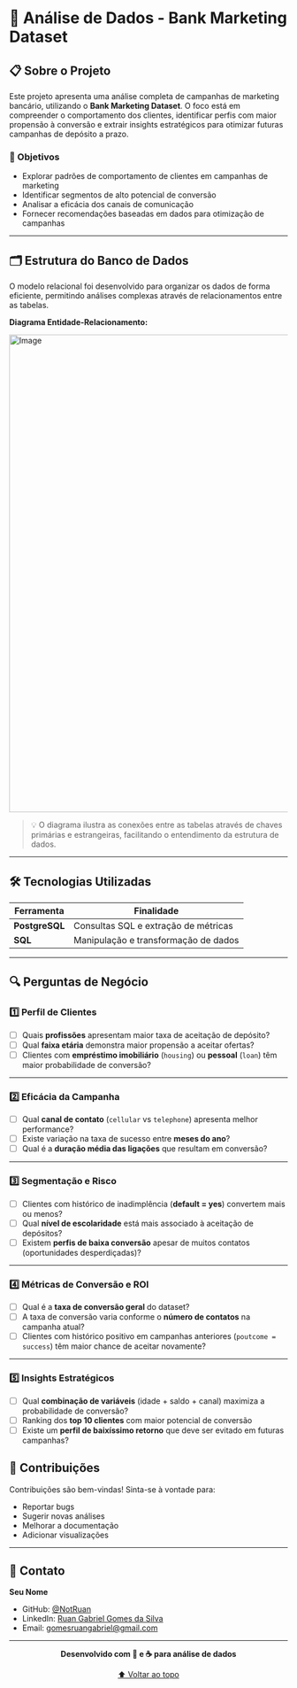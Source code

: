 # 🏦 Análise de Dados - Bank Marketing Dataset

## 📋 Sobre o Projeto

Este projeto apresenta uma análise completa de campanhas de marketing bancário, utilizando o **Bank Marketing Dataset**. O foco está em compreender o comportamento dos clientes, identificar perfis com maior propensão à conversão e extrair insights estratégicos para otimizar futuras campanhas de depósito a prazo.

### 🎯 Objetivos

- Explorar padrões de comportamento de clientes em campanhas de marketing
- Identificar segmentos de alto potencial de conversão
- Analisar a eficácia dos canais de comunicação
- Fornecer recomendações baseadas em dados para otimização de campanhas

---

## 🗂️ Estrutura do Banco de Dados

O modelo relacional foi desenvolvido para organizar os dados de forma eficiente, permitindo análises complexas através de relacionamentos entre as tabelas.

**Diagrama Entidade-Relacionamento:**

<img width="1237" height="863" alt="Image" src="https://github.com/user-attachments/assets/efbeb4c8-eade-42bc-aaba-8590e94da89c" />

> 💡 O diagrama ilustra as conexões entre as tabelas através de chaves primárias e estrangeiras, facilitando o entendimento da estrutura de dados.

---

## 🛠️ Tecnologias Utilizadas

| Ferramenta | Finalidade |
|------------|-----------|
| **PostgreSQL** | Consultas SQL e extração de métricas |
| **SQL** | Manipulação e transformação de dados |

---

## 🔍 Perguntas de Negócio

### 1️⃣ **Perfil de Clientes**

- [ ] Quais **profissões** apresentam maior taxa de aceitação de depósito?
- [ ] Qual **faixa etária** demonstra maior propensão a aceitar ofertas?
- [ ] Clientes com **empréstimo imobiliário** (`housing`) ou **pessoal** (`loan`) têm maior probabilidade de conversão?

---

### 2️⃣ **Eficácia da Campanha**

- [ ] Qual **canal de contato** (`cellular` vs `telephone`) apresenta melhor performance?
- [ ] Existe variação na taxa de sucesso entre **meses do ano**?
- [ ] Qual é a **duração média das ligações** que resultam em conversão?

---

### 3️⃣ **Segmentação e Risco**

- [ ] Clientes com histórico de inadimplência (**default = yes**) convertem mais ou menos?
- [ ] Qual **nível de escolaridade** está mais associado à aceitação de depósitos?
- [ ] Existem **perfis de baixa conversão** apesar de muitos contatos (oportunidades desperdiçadas)?

---

### 4️⃣ **Métricas de Conversão e ROI**

- [ ] Qual é a **taxa de conversão geral** do dataset?
- [ ] A taxa de conversão varia conforme o **número de contatos** na campanha atual?
- [ ] Clientes com histórico positivo em campanhas anteriores (`poutcome = success`) têm maior chance de aceitar novamente?

---

### 5️⃣ **Insights Estratégicos**

- [ ] Qual **combinação de variáveis** (idade + saldo + canal) maximiza a probabilidade de conversão?
- [ ] Ranking dos **top 10 clientes** com maior potencial de conversão
- [ ] Existe um **perfil de baixíssimo retorno** que deve ser evitado em futuras campanhas?

## 👥 Contribuições

Contribuições são bem-vindas! Sinta-se à vontade para:

- Reportar bugs
- Sugerir novas análises
- Melhorar a documentação
- Adicionar visualizações

---

## 📧 Contato

**Seu Nome**
- GitHub: [@NotRuan]([https://github.com/seu-usuario](https://github.com/NotRuan))
- LinkedIn: [Ruan Gabriel Gomes da Silva]([https://linkedin.com/in/seu-perfil](https://www.linkedin.com/in/ruan-gabriel-gomes-da-silva-b4519b20a/))
- Email: gomesruangabriel@gmail.com
---

<div align="center">

**Desenvolvido com 💙 e ☕ para análise de dados**

[⬆ Voltar ao topo](#-análise-de-dados---bank-marketing-dataset)

</div>
